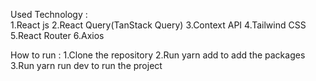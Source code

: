 Used Technology :  
    1.React js
    2.React Query(TanStack Query)
    3.Context API
    4.Tailwind CSS
    5.React Router
    6.Axios

How to run :
    1.Clone the repository
    2.Run yarn add to add the packages
    3.Run yarn run dev to run the project